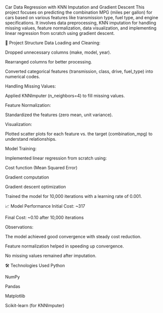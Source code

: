 Car Data Regression with KNN Imputation and Gradient Descent
This project focuses on predicting the combination MPG (miles per gallon) for cars based on various features like transmission type, fuel type, and engine specifications.
It involves data preprocessing, KNN imputation for handling missing values, feature normalization, data visualization, and implementing linear regression from scratch using gradient descent.

📂 Project Structure
Data Loading and Cleaning:

Dropped unnecessary columns (make, model, year).

Rearranged columns for better processing.

Converted categorical features (transmission, class, drive, fuel_type) into numerical codes.

Handling Missing Values:

Applied KNNImputer (n_neighbors=4) to fill missing values.

Feature Normalization:

Standardized the features (zero mean, unit variance).

Visualization:

Plotted scatter plots for each feature vs. the target (combination_mpg) to understand relationships.

Model Training:

Implemented linear regression from scratch using:

Cost function (Mean Squared Error)

Gradient computation

Gradient descent optimization

Trained the model for 10,000 iterations with a learning rate of 0.001.

📈 Model Performance
Initial Cost: ~317

Final Cost: ~0.10 after 10,000 iterations

Observations:

The model achieved good convergence with steady cost reduction.

Feature normalization helped in speeding up convergence.

No missing values remained after imputation.

🛠️ Technologies Used
Python

NumPy

Pandas

Matplotlib

Scikit-learn (for KNNImputer)
